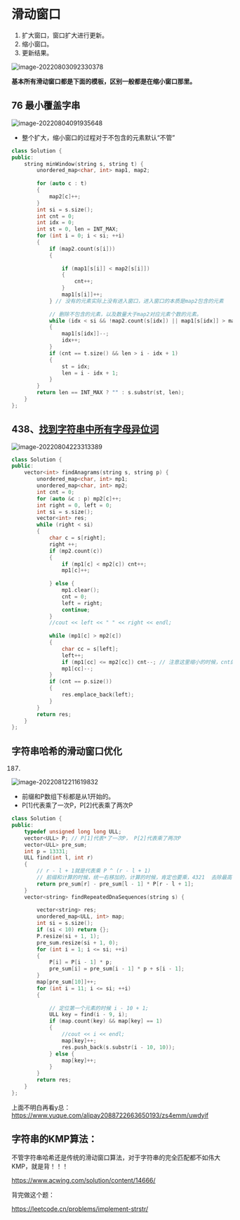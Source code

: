 # 滑动窗口

1. 扩大窗口，窗口扩大进行更新。
2. 缩小窗口。
3. 更新结果。

![image-20220803092330378](https://zhanghao1004.oss-cn-hangzhou.aliyuncs.com/image-20220803092330378.png)





**基本所有滑动窗口都是下面的模板，区别一般都是在缩小窗口那里。**



## 76 最小覆盖字串

![image-20220804091935648](https://zhanghao1004.oss-cn-hangzhou.aliyuncs.com/image-20220804091935648.png)

+ 整个扩大，缩小窗口的过程对于不包含的元素默认“不管”

```cpp
class Solution {
public:
    string minWindow(string s, string t) {
        unordered_map<char, int> map1, map2;
        
        for (auto c : t)
        {
            map2[c]++;
        }
        int si = s.size();
        int cnt = 0;
        int idx = 0;
        int st = 0, len = INT_MAX;
        for (int i = 0; i < si; ++i)
        {
            if (map2.count(s[i]))
            {
               
                if (map1[s[i]] < map2[s[i]])
                {
                    cnt++;
                }
                map1[s[i]]++;
            } // 没有的元素实际上没有进入窗口，进入窗口的本质是map2包含的元素
            
            // 删除不包含的元素，以及数量大于map2对应元素个数的元素。
            while (idx < si && !map2.count(s[idx]) || map1[s[idx]] > map2[s[idx]])
            {
                map1[s[idx]]--;
                idx++;
            }
            if (cnt == t.size() && len > i - idx + 1)
            {
                st = idx;
                len = i - idx + 1;             
            }
        }
        return len == INT_MAX ? "" : s.substr(st, len);
    }
};
```



## 438、[找到字符串中所有字母异位词](https://leetcode.cn/problems/find-all-anagrams-in-a-string/)

![image-20220804223313389](https://zhanghao1004.oss-cn-hangzhou.aliyuncs.com/image-20220804223313389.png)

```cpp
class Solution {
public:
    vector<int> findAnagrams(string s, string p) {
        unordered_map<char, int> mp1;
        unordered_map<char, int> mp2;
        int cnt = 0;
        for (auto &c : p) mp2[c]++;
        int right = 0, left = 0;
        int si = s.size();
        vector<int> res;
        while (right < si)
        {
            char c = s[right];
            right ++;
            if (mp2.count(c))
            {   
                if (mp1[c] < mp2[c]) cnt++;
                mp1[c]++;
                
            } else {
                mp1.clear();
                cnt = 0;
                left = right;
                continue;
            }
            //cout << left << " " << right << endl;
       		
            while (mp1[c] > mp2[c])
            {
                char cc = s[left];
                left++;
                if (mp1[cc] <= mp2[cc]) cnt--; // 注意这里缩小的时候，cnt的变化。
                mp1[cc]--;
            }
            if (cnt == p.size())
            {
                res.emplace_back(left);
            }
        }
        return res;
    }
};
```



## 字符串哈希的滑动窗口优化

187.

![image-20220812211619832](https://zhanghao1004.oss-cn-hangzhou.aliyuncs.com/image-20220812211619832.png)

+ 前缀和P数组下标都是从1开始的。
+  P[1]代表乘了一次P，P[2]代表乘了两次P

```cpp
class Solution {
public:
    typedef unsigned long long ULL;
    vector<ULL> P; // P[1]代表*了一次P， P[2]代表乘了两次P
    vector<ULL> pre_sum;
    int p = 13331;
    ULL find(int l, int r)
    {
        // r - l + 1就是代表乘 P ^ (r - l + 1)
        // 前缀和计算的时候，统一右移加的，计算的时候，肯定也要乘，4321  去除最高位，是需要4 * 1000做差。
        return pre_sum[r] - pre_sum[l - 1] * P[r - l + 1];
    }
    vector<string> findRepeatedDnaSequences(string s) {
        
        vector<string> res;
        unordered_map<ULL, int> map;
        int si = s.size();
        if (si < 10) return {};
        P.resize(si + 1, 1);
        pre_sum.resize(si + 1, 0);
        for (int i = 1; i <= si; ++i)
        {
            P[i] = P[i - 1] * p;
            pre_sum[i] = pre_sum[i - 1] * p + s[i - 1]; 
        }
        map[pre_sum[10]]++;
        for (int i = 11; i <= si; ++i)
        {
            
            // 定位第一个元素的时候 i - 10 + 1;
            ULL key = find(i - 9, i);
            if (map.count(key) && map[key] == 1)
            {
                //cout << i << endl;
                map[key]++;
                res.push_back(s.substr(i - 10, 10));
            } else {
                map[key]++;
            }
        }
        return res;
    }
};
```



上面不明白再看y总：https://www.yuque.com/alipay2088722663650193/zs4emm/uwdyif



## 字符串的KMP算法：

不管字符串哈希还是传统的滑动窗口算法，对于字符串的完全匹配都不如伟大KMP，就是背！！！

https://www.acwing.com/solution/content/14666/



背完做这个题：

https://leetcode.cn/problems/implement-strstr/